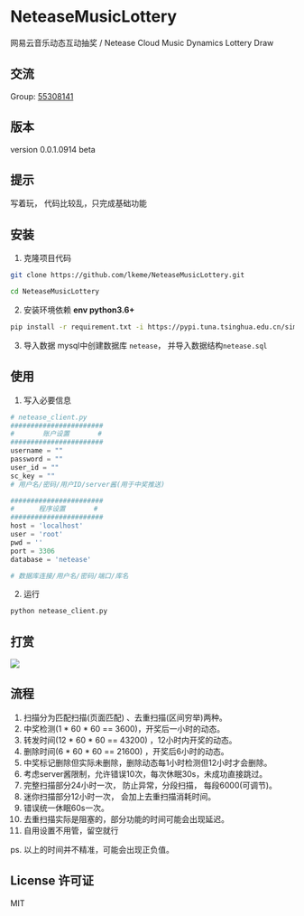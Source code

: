 # NeteaseMusicLottery
网易云音乐动态互动抽奖  / Netease Cloud Music Dynamics Lottery Draw

## 交流
Group: [55308141](https://jq.qq.com/?_wv=1027&k=5AIDaJg) 

## 版本
version 0.0.1.0914 beta

## 提示
写着玩， 代码比较乱，只完成基础功能

## 安装
1. 克隆项目代码
```bash
git clone https://github.com/lkeme/NeteaseMusicLottery.git

cd NeteaseMusicLottery
```
2. 安装环境依赖 **env python3.6+**
```bash
pip install -r requirement.txt -i https://pypi.tuna.tsinghua.edu.cn/simple
```

3. 导入数据
mysql中创建数据库 `netease`， 并导入数据结构`netease.sql`

## 使用
1. 写入必要信息
```python
# netease_client.py
#######################
#       账户设置       #
#######################
username = ""
password = ""
user_id = ""
sc_key = ""
# 用户名/密码/用户ID/server酱(用于中奖推送)

#######################
#      程序设置       #
#######################
host = 'localhost'
user = 'root'
pwd = ''
port = 3306
database = 'netease'

# 数据库连接/用户名/密码/端口/库名
```

2. 运行
```bash
python netease_client.py
```

## 打赏

![](https://i.loli.net/2019/07/13/5d2963e5cc1eb22973.png)

## 流程
1. 扫描分为匹配扫描(页面匹配) 、去重扫描(区间穷举)两种。
2. 中奖检测(1 * 60 * 60 == 3600)，开奖后一小时的动态。
2. 转发时间(12 * 60 * 60 == 43200) ，12小时内开奖的动态。
3. 删除时间(6 * 60 * 60 == 21600) ，开奖后6小时的动态。
5. 中奖标记删除但实际未删除，删除动态每1小时检测但12小时才会删除。
6. 考虑server酱限制，允许错误10次，每次休眠30s，未成功直接跳过。
7. 完整扫描部分24小时一次， 防止异常，分段扫描， 每段6000(可调节)。
7. 迷你扫描部分12小时一次， 会加上去重扫描消耗时间。
8. 错误统一休眠60s一次。
9. 去重扫描实际是阻塞的，部分功能的时间可能会出现延迟。
10. 自用设置不用管，留空就行

ps. 以上的时间并不精准，可能会出现正负值。

## License 许可证
MIT
